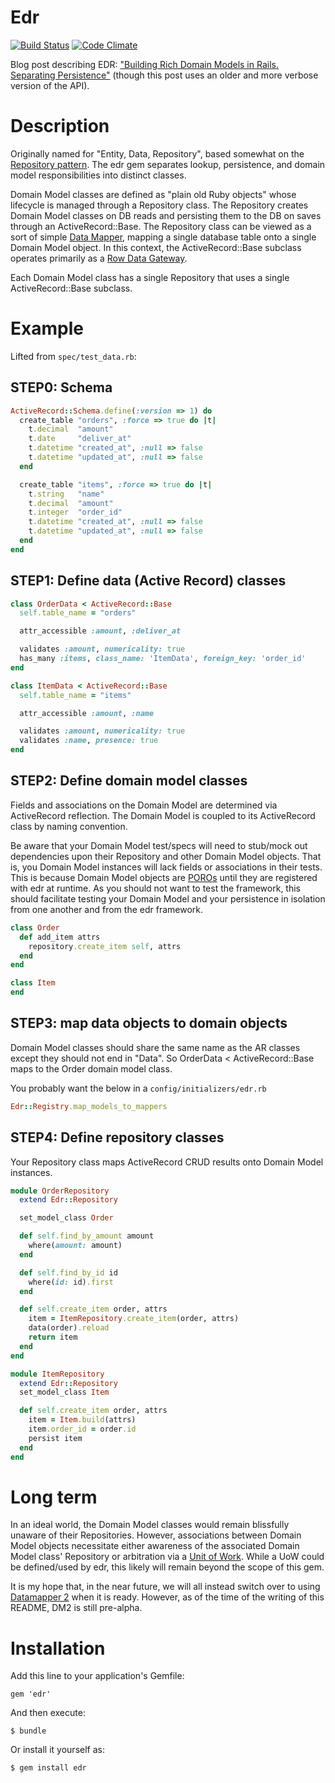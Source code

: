 # Edr

[![Build Status](https://secure.travis-ci.org/elight/edr.png)](http://travis-ci.org/elight/edr)
[![Code Climate](https://codeclimate.com/github/elight/edr.png)](http://codeclimate.com/elight/edr)

Blog post describing EDR: ["Building Rich Domain Models in Rails. Separating Persistence"](http://engineering.nulogy.com/posts/building-rich-domain-models-in-rails-separating-persistence) (though this post uses an older and more verbose version of the API).

# Description

Originally named for "Entity, Data, Repository", based somewhat on the [Repository pattern](http://martinfowler.com/eaaCatalog/repository.html).  The edr gem separates lookup, persistence, and domain model responsibilities into distinct classes.  

Domain Model classes are defined as "plain old Ruby objects" whose lifecycle is managed through a Repository class.  The Repository creates Domain Model classes on DB reads and persisting them to the DB on saves through an ActiveRecord::Base.  The Repository class can be viewed as a sort of simple [Data Mapper](http://martinfowler.com/eaaCatalog/dataMapper.html), mapping a single database table onto a single Domain Model object.  In this context, the ActiveRecord::Base subclass operates primarily as a [Row Data Gateway](http://martinfowler.com/eaaCatalog/rowDataGateway.html).

Each Domain Model class has a single Repository that uses a single ActiveRecord::Base subclass.

# Example

Lifted from <code>spec/test_data.rb</code>:

## STEP0: Schema
``` ruby
ActiveRecord::Schema.define(:version => 1) do
  create_table "orders", :force => true do |t|
    t.decimal  "amount"
    t.date     "deliver_at"
    t.datetime "created_at", :null => false
    t.datetime "updated_at", :null => false
  end

  create_table "items", :force => true do |t|
    t.string   "name"
    t.decimal  "amount"
    t.integer  "order_id"
    t.datetime "created_at", :null => false
    t.datetime "updated_at", :null => false
  end
end
```

## STEP1: Define data (Active Record) classes
``` ruby
class OrderData < ActiveRecord::Base
  self.table_name = "orders"

  attr_accessible :amount, :deliver_at

  validates :amount, numericality: true
  has_many :items, class_name: 'ItemData', foreign_key: 'order_id'
end

class ItemData < ActiveRecord::Base
  self.table_name = "items"

  attr_accessible :amount, :name

  validates :amount, numericality: true
  validates :name, presence: true
end
```

## STEP2: Define domain model classes

Fields and associations on the Domain Model are determined via ActiveRecord reflection.  The Domain Model is coupled to its ActiveRecord class by naming convention.

Be aware that your Domain Model test/specs will need to stub/mock out dependencies upon their Repository and other Domain Model objects.  That is, you Domain Model instances will lack fields or associations in their tests. This is because Domain Model objects are [POROs](http://blog.jayfields.com/2007/10/ruby-poro.html) until they are registered with edr at runtime.  As you should not want to test the framework, this should facilitate testing your Domain Model and your persistence in isolation from one another and from the edr framework.

``` ruby
class Order
  def add_item attrs
    repository.create_item self, attrs
  end
end

class Item
end
```

## STEP3: map data objects to domain objects

Domain Model classes should share the same name as the AR classes except they should not end in "Data".  So OrderData < ActiveRecord::Base maps to the Order domain model class.

You probably want the below in a <code>config/initializers/edr.rb</code>

``` ruby
Edr::Registry.map_models_to_mappers
```


## STEP4: Define repository classes 

Your Repository class maps ActiveRecord CRUD results onto Domain Model instances.

``` ruby
module OrderRepository
  extend Edr::Repository

  set_model_class Order

  def self.find_by_amount amount
    where(amount: amount)
  end

  def self.find_by_id id
    where(id: id).first
  end

  def self.create_item order, attrs
    item = ItemRepository.create_item(order, attrs)
    data(order).reload
    return item
  end
end

module ItemRepository
  extend Edr::Repository
  set_model_class Item

  def self.create_item order, attrs
    item = Item.build(attrs)
    item.order_id = order.id
    persist item
  end
end
```
# Long term

In an ideal world, the Domain Model classes would remain blissfully unaware of their Repositories.  However, associations between Domain Model objects necessitate either awareness of the associated Domain Model class' Repository or arbitration via a [Unit of Work](http://martinfowler.com/eaaCatalog/unitOfWork.html).  While a UoW could be defined/used by edr, this likely will remain beyond the scope of this gem.

It is my hope that, in the near future, we will all instead switch over to using [Datamapper 2](http://github.com/dm-mapper) when it is ready.  However, as of the time of the writing of this README, DM2 is still pre-alpha.

# Installation

Add this line to your application's Gemfile:

    gem 'edr'

And then execute:

    $ bundle

Or install it yourself as:

    $ gem install edr


